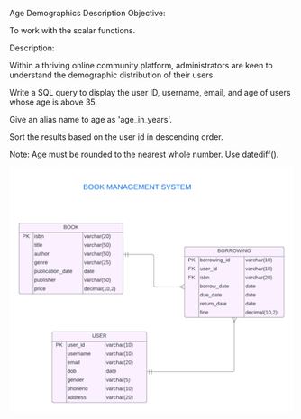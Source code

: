 Age Demographics
Description
Objective:

To work with the scalar functions.

Description:

Within a thriving online community platform, administrators are keen to understand the demographic distribution of their users.

Write a SQL query to display the user ID, username, email, and age of users whose age is above 35.

Give an alias name to age as 'age_in_years'.

Sort the results based on the user id in descending order.

Note: Age must be rounded to the nearest whole number. Use datediff().

![image alt](https://github.com/PraveenKumara2k33/Cognizant-JavaStack-Handson-2024/blob/afac1a7b2c141cd56f734326af7175fe08be4c84/Stage%201/SQL%20Programming/image-1.png)
